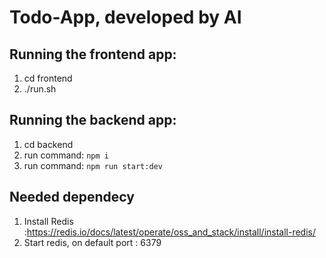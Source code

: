# Todo-App, developed by AI
## Running the frontend app:
1. cd frontend
2. ./run.sh

## Running the backend app:
1. cd backend
2. run command: `npm i`
3. run command: `npm run start:dev`

## Needed dependecy
1. Install Redis :https://redis.io/docs/latest/operate/oss_and_stack/install/install-redis/
2. Start redis, on default port : 6379